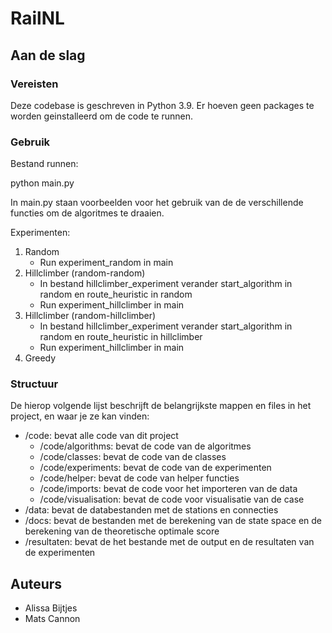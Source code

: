 # RailNL


## Aan de slag
### Vereisten
Deze codebase is geschreven in Python 3.9. Er hoeven geen packages te worden geinstalleerd om de code te runnen.

### Gebruik
Bestand runnen:

python main.py

In main.py staan voorbeelden voor het gebruik van de de verschillende functies om de algoritmes te draaien.

Experimenten:
1. Random
    * Run experiment_random in main
2. Hillclimber (random-random)
    * In bestand hillclimber_experiment verander start_algorithm in random en route_heuristic in random
    * Run experiment_hillclimber in main
3. Hillclimber (random-hillclimber)
    * In bestand hillclimber_experiment verander start_algorithm in random en route_heuristic in hillclimber
    * Run experiment_hillclimber in main
4. Greedy

### Structuur
De hierop volgende lijst beschrijft de belangrijkste mappen en files in het project, en waar je ze kan vinden:
* /code: bevat alle code van dit project
    * /code/algorithms: bevat de code van de algoritmes
    * /code/classes: bevat de code van de classes
    * /code/experiments: bevat de code van de experimenten
    * /code/helper: bevat de code van helper functies
    * /code/imports: bevat de code voor het importeren van de data
    * /code/visualisation: bevat de code voor visualisatie van de case
* /data: bevat de databestanden met de stations en connecties
* /docs: bevat de bestanden met de berekening van de state space en de berekening van de theoretische optimale score
* /resultaten: bevat de het bestande met de output en de resultaten van de experimenten


## Auteurs
* Alissa Bijtjes
* Mats Cannon